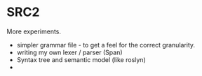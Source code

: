 # SRC2

More experiments.

- simpler grammar file - to get a feel for the correct granularity.
- writing my own lexer / parser (Span<T>)
- Syntax tree and semantic model (like roslyn)
- 